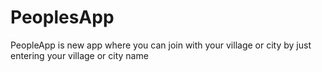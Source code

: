 # PeoplesApp
PeopleApp is new app where you can join with your village or city by just entering your village or city name
